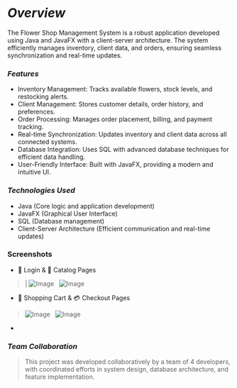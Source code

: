 # *Overview*
      
The Flower Shop Management System is a robust application developed using Java and JavaFX with a client-server architecture. The system efficiently manages inventory, client data, and orders, ensuring seamless synchronization and real-time updates.

### *Features*

- Inventory Management: Tracks available flowers, stock levels, and restocking alerts.
- Client Management: Stores customer details, order history, and preferences.
- Order Processing: Manages order placement, billing, and payment tracking.
- Real-time Synchronization: Updates inventory and client data across all connected systems.
- Database Integration: Uses SQL with advanced database techniques for efficient data handling.
- User-Friendly Interface: Built with JavaFX, providing a modern and intuitive UI.

### *Technologies Used*

  - Java (Core logic and application development)
  - JavaFX (Graphical User Interface)
  - SQL (Database management)
  - Client-Server Architecture (Efficient communication and real-time updates)

### Screenshots
- 🔑 Login & 🔖 Catalog Pages

> | ![Image](https://github.com/user-attachments/assets/440a707e-7749-4f1e-9c7b-8d79e8e4a0ef)  &nbsp;  ![Image](https://github.com/user-attachments/assets/6bfdcbc3-09f1-46c0-a140-9cb2c22b57db)

- 🛒 Shopping Cart & 💳 Checkout Pages
> ![Image](https://github.com/user-attachments/assets/acd64802-71d5-4137-99ca-5a03b4cd9463)  &nbsp; ![Image](https://github.com/user-attachments/assets/94dcbae1-c3aa-43f3-b98c-a2d0b813a59d)
- 
### *Team Collaboration*

> This project was developed collaboratively by a team of 4 developers, with coordinated efforts in system design, database architecture, and feature implementation.



